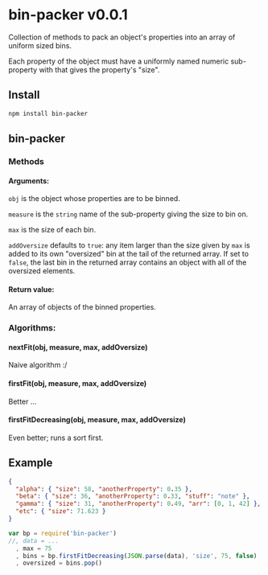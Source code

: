 # bin-packer v0.0.1

Collection of methods to pack an object's properties into an array of uniform sized bins.

Each property of the object must have a uniformly named numeric sub-property with that gives the property's "size".

## Install

```bash
npm install bin-packer
```

## bin-packer

### Methods

#### Arguments:
`obj` is the object whose properties are to be binned.

`measure` is the `string` name of the sub-property giving the size to bin on.

`max` is the size of each bin.

`addOversize` defaults to `true`: any item larger than the size given by `max` is added to its own "oversized" bin at the tail of the returned array. If set to `false`, the last bin in the returned array contains an object with all of the oversized elements.

#### Return value:
An array of objects of the binned properties.

### Algorithms:

#### nextFit(obj, measure, max, addOversize)

Naive algorithm :/

#### firstFit(obj, measure, max, addOversize)

Better ...

#### firstFitDecreasing(obj, measure, max, addOversize)

Even better; runs a sort first.


## Example

```json
{
  "alpha": { "size": 58, "anotherProperty": 0.35 },
  "beta": { "size": 36, "anotherProperty": 0.33, "stuff": "note" },
  "gamma": { "size": 31, "anotherProperty": 0.49, "arr": [0, 1, 42] },
  "etc": { "size": 71.623 }
}
```

```js
var bp = require('bin-packer')
//, data = ...
  , max = 75
  , bins = bp.firstFitDecreasing(JSON.parse(data), 'size', 75, false)
  , oversized = bins.pop()
```